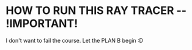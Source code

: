 # HOW TO RUN THIS RAY TRACER -- !IMPORTANT!
I don't want to fail the course. Let the PLAN B begin :D

